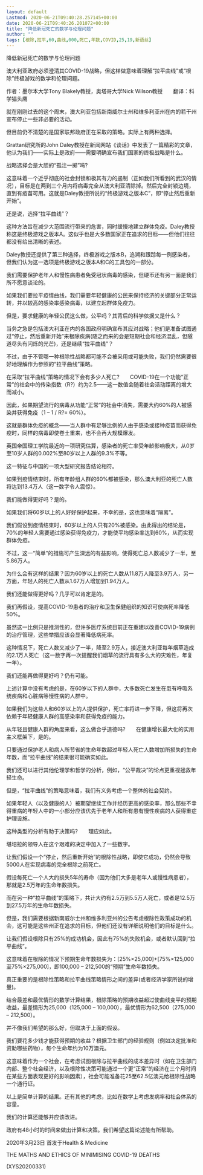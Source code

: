 ```yaml
---
layout: default
Lastmod: 2020-06-21T09:40:28.257145+00:00
date: 2020-06-21T09:40:26.201072+00:00
title: "降低新冠死亡的数学与伦理问题"
author: ""
tags: [根除,拉平,60,曲线,000,死亡,年数,COVID,25,19,新语丝]
---
```


降低新冠死亡的数学与伦理问题

澳大利亚政府必须澄清其COVID-19战略，但这样做意味着理解“拉平曲线”或“根除”终极游戏的数学和伦理问题。

作者：墨尔本大学Tony Blakely教授，奥塔哥大学Nick Wilson教授　　翻译：科学猫头鹰

就在刚刚过去的这个周末，澳大利亚包括新南威尔士州和维多利亚州在内的若干州宣布停止一些非必要的活动。

但目前仍不清楚的是国家联邦政府正在采取的策略。实际上有两种选择。

Grattan研究所的John Daley教授在新闻网站《谈话》中发表了一篇精彩的文章，他认为我们——实际上是政府——需要明确宣布我们国家的终极战略是什么。

战略选择会是大胆的“孤注一掷”吗?

这意味着一个近乎彻底的社会封锁和极其有力的遏制（正如我们所看到的武汉的情况），目标是在两到三个月内将病毒完全从澳大利亚清除掉。然后完全封锁边境，直到有疫苗可用。这就是Daley教授所说的“终极游戏之版本C”，即“停止然后重新开始”。

还是说，选择“拉平曲线”？

这种方法旨在减少大范围流行带来的危害，同时缓慢地建立群体免疫。Daley教授称这是终极游戏之版本A。这似乎也是大多数国家正在追求的目标——但他们往往都没有给出清晰的表述。

Daley教授还提供了第三种选择，终极游戏之版本B，追溯和跟踪每一例感染者，但我们认为这一选项是终极游戏之版本A和C的工具包的一部分。

我们需要保护老年人和慢性病患者免受冠状病毒的感染，但硬币还有另一面是我们所不愿意谈论的。

如果我们要拉平疫情曲线，我们需要年轻健康的公民来保持经济的关键部分正常运转，并以较高的感染率感染病毒，以建立起群体免疫力。

但是，要求健康的年轻公民这么做，公平吗？其背后的科学依据又是什么？

当务之急是包括澳大利亚在内的各国政府明确宣布其应对战略；他们是准备试图通过“停止，然后重新开始”来根除疾病(随之而来的会是短期社会和经济混乱，但隧道尽头有闪烁的光芒)，还是继续“拉平曲线”？

不过，由于不管哪一种根除性战略都可能不会被采用或可能失败，我们仍然需要很好地理解作为参照的“拉平曲线”策略。

在采取“拉平曲线”策略的情况下会有多少人死亡?　　COVID-19在一个功能“正常”的社会中的传染指数（R?）约为2.5——这一数值会随着社会活动距离的增大而减小。

因此，如果期望流行的病毒从功能“正常”的社会中消失，需要大约60%的人被感染并获得免疫（1 – 1 / R?= 60%）。

这就是群体免疫的概念——当人群中有足够比例的人由于感染或接种疫苗而获得免疫时，同样的病毒即使卷土重来，也不会再大规模爆发。

英国帝国理工学院最近的一项研究估算，感染者的死亡率受年龄影响极大，从0岁至10岁人群的0.002%至80岁以上人群的9.3%不等。

这一特征与中国的一项大型研究报告结论相符。

如果到疫情结束时，所有年龄组人群的60%都被感染，那么澳大利亚的死亡人数将达到13.4万人（这一数字令人震惊）。

我们能做得更好吗？是的。

如果我们将60岁以上的人好好保护起来，不幸的是，这也意味着“隔离”。

我们假设到疫情结束时，60岁以上的人只有20%被感染。由此得出的结论是，70%的年轻人需要通过感染获得免疫力，才能使平均感染率达到60%，从而实现群体免疫。

不过，这一“简单”的措施可产生深远的有益影响，使得死亡总人数减少了一半，至5.86万人。

为什么会有这样的结果？因为60岁以上的死亡人数从11.8万人降至3.9万人，另一方面，年轻人的死亡人数从1.67万人增加到1.94万人。

我们还能做得更好吗？几乎可以肯定是的。

我们再假设，提高COVID-19患者的治疗和卫生保健组织的知识可使病死率降低50%。

虽然这一比例只是推测性的，但许多医疗系统目前正在重建以改善COVID-19病例的治疗管理，这些举措应该会显著降低病死率。

这种情况下，死亡人数又减少了一半，降至2.9万人，接近澳大利亚每年烟草造成的2.1万人死亡（这一数字再一次提醒我们烟草的流行具有多么大的灾难性，年复一年）。

我们还能再做得更好吗？仍有可能。

上述计算中没有考虑的是，在60岁以下的人群中，大多数死亡发生在患有呼吸系统疾病和心脏病等慢性病的人群中。

如果我们为这些人和60岁以上的人提供保护，死亡率将进一步下降，但这将再次依赖于年轻健康人群的高感染率和获得免疫的能力。

从年轻且健康人群的角度来看，这么做合乎道德吗?　　在健康增长最大化的实用主义框架下，是的。

只要通过保护老人和病人所节省的生命年数超过年轻人死亡人数增加所损失的生命年数，而“拉平曲线”的结果很可能确实如此。

我们还可以进行其他伦理学和哲学的分析，例如，“公平裁决”的论点更重视拯救年轻生命。

但是，“拉平曲线”的策略意味着，我们有义务考虑一个整体的社会契约。

如果年轻人（以及健康的人）被期望继续工作并经历更高的感染率，那么那些不幸得重病的年轻人中的一小部分应该优先于老年人和所有患有慢性疾病的人获得重症护理设施。

这种类型的分析有助于决策吗?　　理应如此。

堪培拉的领导人在这个艰难的决定中加入了一些数字。

让我们假设一个“停止，然后重新开始”的根除性战略，即使它成功，仍然会导致5000人在实现病毒的完全根除之前死亡。

假设每死亡一个人大约损失5年的寿命（因为他们大多是老年人或慢性病患者），那就是2.5万年的生命年数损失。

而在另一种“拉平曲线”的策略下，共计大约有2.5万到5.5万人死亡，或者是12.5万到27.5万年的生命年数损失。

但是，我们需要根据新南威尔士州和维多利亚州的公告考虑根除性政策成功的机会，这可能是这些州正在追求的目标，但他们还没有详细说明他们的目标是什么。

让我们假设根除只有25%的成功机会，因此有75%的失败机会，或者默认回到“拉平曲线”。

这意味着在根除的情况下预期生命年数损失为：[25%×25,000]+[75%×125,000至75%×275,000]，即100,000 – 212,500的“预期”生命年数损失。

真正重要的是根除性策略和拉平曲线策略情形之间的差异(或者经济学家所说的增量)。

结合最差和最优情形的数学计算结果，根除策略的预期收益超过使曲线变平的预期收益，最差情形为25,000（125,000 – 100,000），最优情形为62,500（275,000 – 212,500）。

并不像我们希望的那么好，但取决于上面的假设。

我们要花多少钱才能获得预期的收益？根据卫生部门的经验规则（例如决定批准和资助哪些药物），每个生命年约为10万澳元。

这意味着作为一个社会，在考虑试图根除与拉平曲线的成本差异时（如在卫生部门内部、整个社会经济，以及根除性决策可能通过一个更“正常”的经济在三个月时间在某些方面表现更好的影响因素），社会可能准备花25至62.5亿澳元给根除性战略一个通行证。

以上是简单计算的结果。还有其他的考虑，比如在数学上考虑发病率和社会体系的容量。

我们的计算还能够并应该改进。

政府有48小时的时间来做出计算和决策。我们希望这篇论述能有所帮助。

2020年3月23日 首发于Health & Medicine

THE MATHS AND ETHICS OF MINIMISING COVID-19 DEATHS

(XYS20200331)

